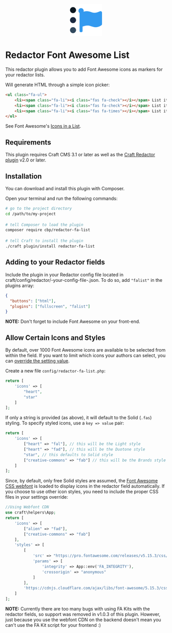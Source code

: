 <p align="center"><img src="./src/icon.svg" width="100" height="100" alt="Redactor Font Awesome List icon"></p>

# Redactor Font Awesome List

This redactor plugin allows you to add Font Awesome icons as markers for your redactor lists.

Will generate HTML through a simple icon picker:

```html
<ul class="fa-ul">
    <li><span class="fa-li"><i class="fas fa-check"></i></span> List item 1</li>
    <li><span class="fa-li"><i class="fas fa-check"></i></span> List item 2</li>
    <li><span class="fa-li"><i class="fas fa-times"></i></span> List item 3</li>
</ul>
```
See Font Awesome's [Icons in a List](https://fontawesome.com/how-to-use/on-the-web/styling/icons-in-a-list).
    
## Requirements
This plugin requires Craft CMS 3.1 or later as well as the [Craft Redactor plugin](https://github.com/craftcms/redactor) v2.0 or later.

## Installation
You can download and install this plugin with Composer.

Open your terminal and run the following commands:

```bash
# go to the project directory
cd /path/to/my-project

# tell Composer to load the plugin
composer require cbp/redactor-fa-list

# tell Craft to install the plugin
./craft plugin/install redactor-fa-list
```

## Adding to your Redactor fields
Include the plugin in your Redactor config file located in craft/config/redactor/-your-config-file-.json. To do so, add `"falist"` in the plugins array:

```json
{
  "buttons": ["html"],
  "plugins": ["fullscreen", "falist"]
}
```

**NOTE:** Don't forget to include Font Awesome on your front-end.

## Allow Certain Icons and Styles
By default, over 1000 Font Awesome icons are available to be selected from within the field. If you want to limit which icons your authors can select, you can [override the setting value](https://craftcms.com/docs/3.x/extend/plugin-settings.html#overriding-setting-values).

Create a new file `config/redactor-fa-list.php`:

```php
return [
    'icons' => [
        "heart",
        "star"
    ]
];
```
If only a string is provided (as above), it will default to the Solid (`.fas`) styling. To specify styled icons, use a `key => value` pair:

```php
return [
    'icons' => [
        ["heart" => "fal"], // this will be the Light style
        ["heart" => "fad"], // this will be the Duotone style
        "star", // this defaults to Solid style
        ["creative-commons" => "fab"] // this will be the Brands style
    ]
];
```

Since, by default, only free Solid styles are assumed, the [Font Awesome CSS webfont](https://cdnjs.cloudflare.com/ajax/libs/font-awesome/5.15.3/css/all.min.css) is loaded to display icons in the redactor field automatically. If you choose to use other icon styles, you need to include the proper CSS files in your settings override:

```php
//Using Webfont CDN
use craft\helpers\App;
return [
    'icons' => [
        ["alien" => "fad"],
        ["creative-commons" => "fab"]
    ],
    'styles' => [
        [
            'src' => "https://pro.fontawesome.com/releases/v5.15.3/css/all.css",
            'params' => [
                'integrity' => App::env('FA_INTEGRITY'),
                'crossorigin' => "anonymous"
            ]
        ],
        'https://cdnjs.cloudflare.com/ajax/libs/font-awesome/5.15.3/css/brands.min.css'
    ]
];
```

**NOTE:** Currently there are too many bugs with using FA Kits with the redactor fields, so support was removed in v1.0.3 of this plugin. However, just because you use the webfont CDN on the backend doesn't mean you can't use the FA Kit script for your frontend :)